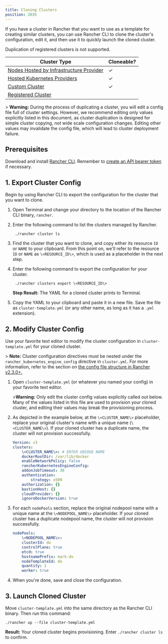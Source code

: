 ```yaml
---
title: Cloning Clusters
position: 2035
---
```


If you have a cluster in Rancher that you want to use as a template for creating similar clusters, you can use Rancher CLI to clone the cluster's configuration, edit it, and then use it to quickly launch the cloned cluster.

Duplication of registered clusters is not supported.

| Cluster Type                     | Cloneable?    |
|----------------------------------|---------------|
| [Nodes Hosted by Infrastructure Provider](https://rancher.com/docs/rancher/v2.6/en/cluster-provisioning/rke-clusters/node-pools/) | ✓ |
| [Hosted Kubernetes Providers](https://rancher.com/docs/rancher/v2.6/en/cluster-provisioning/hosted-kubernetes-clusters/) | ✓    |
| [Custom Cluster](https://rancher.com/docs/rancher/v2.6/en/cluster-provisioning/rke-clusters/custom-nodes)              | ✓              |
| [Registered Cluster](https://rancher.com/docs/rancher/v2.6/en/cluster-provisioning/registered-clusters/)            |               |

\> **Warning:** During the process of duplicating a cluster, you will edit a config file full of cluster settings. However, we recommend editing only values explicitly listed in this document, as cluster duplication is designed for simple cluster copying, _not_ wide scale configuration changes. Editing other values may invalidate the config file, which will lead to cluster deployment failure.

## Prerequisites

Download and install [Rancher CLI](https://rancher.com/docs/rancher/v2.6/en/cli). Remember to [create an API bearer token](https://rancher.com/docs/rancher/v2.6/en/user-settings/api-keys) if necessary.


## 1. Export Cluster Config

Begin by using Rancher CLI to export the configuration for the cluster that you want to clone.

1. Open Terminal and change your directory to the location of the Rancher CLI binary, `rancher`.

1. Enter the following command to list the clusters managed by Rancher.


        ./rancher cluster ls


1. Find the cluster that you want to clone, and copy either its resource `ID` or `NAME` to your clipboard. From this point on, we'll refer to the resource `ID` or `NAME` as `\<RESOURCE_ID\>`, which is used as a placeholder in the next step.

1. Enter the following command to export the configuration for your cluster.


        ./rancher clusters export \<RESOURCE_ID\>


    **Step Result:** The YAML for a cloned cluster prints to Terminal.

1. Copy the YAML to your clipboard and paste it in a new file. Save the file as `cluster-template.yml` (or any other name, as long as it has a `.yml` extension).

## 2. Modify Cluster Config

Use your favorite text editor to modify the cluster configuration in `cluster-template.yml` for your cloned cluster.

\> **Note:** Cluster configuration directives must be nested under the `rancher_kubernetes_engine_config` directive in `cluster.yml`. For more information, refer to the section on [the config file structure in Rancher v2.3.0+.](https://rancher.com/docs/rancher/v2.6/en/cluster-provisioning/rke-clusters/options/#config-file-structure-in-rancher-v2-3-0)

1. Open `cluster-template.yml` (or whatever you named your config) in your favorite text editor.

    \>**Warning:** Only edit the cluster config values explicitly called out below. Many of the values listed in this file are used to provision your cloned cluster, and editing their values may break the provisioning process.


1. As depicted in the example below, at the `\<CLUSTER_NAME\>` placeholder, replace your original cluster's name with a unique name (`\<CLUSTER_NAME\>`). If your cloned cluster has a duplicate name, the cluster will not provision successfully.

    ```yml
    Version: v3
    clusters:
        \<CLUSTER_NAME\>: # ENTER UNIQUE NAME
        dockerRootDir: /var/lib/docker
        enableNetworkPolicy: false
        rancherKubernetesEngineConfig:
        addonJobTimeout: 30
        authentication:
            strategy: x509
        authorization: {}
        bastionHost: {}
        cloudProvider: {}
        ignoreDockerVersion: true
    ```

1. For each `nodePools` section, replace the original nodepool name with a unique name at the `\<NODEPOOL_NAME\>` placeholder.  If your cloned cluster has a duplicate nodepool name, the cluster will not provision successfully.

    ```yml
    nodePools:
        \<NODEPOOL_NAME\>:
        clusterId: do
        controlPlane: true
        etcd: true
        hostnamePrefix: mark-do
        nodeTemplateId: do
        quantity: 1
        worker: true
    ```

1. When you're done, save and close the configuration.

## 3. Launch Cloned Cluster

Move `cluster-template.yml` into the same directory as the Rancher CLI binary. Then run this command:

    ./rancher up --file cluster-template.yml

**Result:** Your cloned cluster begins provisioning. Enter `./rancher cluster ls` to confirm.
